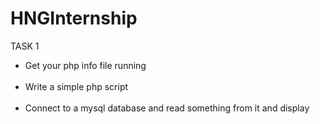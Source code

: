 # HNGInternship<br>

<bold>TASK 1<bold><br>
<ul>
<li>Get your php info file running</li><br>
<li>Write a simple php script</li><br>
<li>Connect to a mysql database and read something from it and display</li>
</ul>
